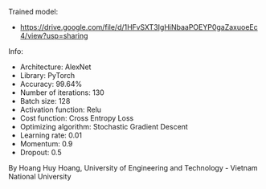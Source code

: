 Trained model:
- https://drive.google.com/file/d/1HFvSXT3IgHiNbaaPOEYP0gaZaxuoeEc4/view?usp=sharing

Info:
- Architecture: AlexNet
- Library: PyTorch
- Accuracy: 99.64%
- Number of iterations: 130
- Batch size: 128
- Activation function: Relu
- Cost function: Cross Entropy Loss
- Optimizing algorithm: Stochastic Gradient Descent
- Learning rate: 0.01
- Momentum: 0.9
- Dropout: 0.5

By Hoang Huy Hoang, University of Engineering and Technology - Vietnam National University
